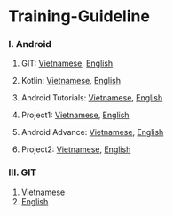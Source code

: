# Training-Guideline

### I. Android
1. GIT: [Vietnamese](https://source.greenglobal.vn/luannt/training-guide/src/branch/master/Git/git_tutorial.md), [English](https://source.greenglobal.vn/luannt/training-guide/src/branch/master/Git/git_tutorial_en.md)

2. Kotlin: [Vietnamese](https://github.com/framgia/Training-Guideline/blob/master/Kotlin/kotlin.md), [English](https://github.com/framgia/Training-Guideline/blob/master/Kotlin/kotlin.en.md)

4. Android Tutorials: [Vietnamese](https://github.com/framgia/Training-Guideline/blob/master/Android/android_tutorial.md), [English](https://github.com/framgia/Training-Guideline/blob/master/Android/android_tutorial_en.md)

5. Project1: [Vietnamese](https://github.com/framgia/Training-Guideline/blob/master/Android/project1.md), [English](https://github.com/framgia/Training-Guideline/blob/master/Android/project1_en.md)

7. Android Advance: [Vietnamese](https://github.com/framgia/Training-Guideline/blob/master/Android/android_advanced.md), [English](https://github.com/framgia/Training-Guideline/blob/master/Android/android_advanced_en.md)

8. Project2: [Vietnamese](https://github.com/framgia/Training-Guideline/blob/master/Android/project2.md), [English](https://github.com/framgia/Training-Guideline/blob/master/Android/project2_en.md)

### III. GIT
1. [Vietnamese](https://source.greenglobal.vn/luannt/training-guide/src/branch/master/Git/git_tutorial.md)
2. [English](https://source.greenglobal.vn/luannt/training-guide/src/branch/master/Git/git_tutorial_en.md)

